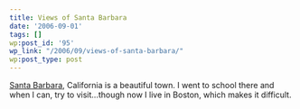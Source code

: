 ```yaml
---
title: Views of Santa Barbara
date: '2006-09-01'
tags: []
wp:post_id: '95'
wp_link: "/2006/09/views-of-santa-barbara/"
wp:post_type: post
---
```


[Santa Barbara](http://en.wikipedia.org/wiki/Santa_Barbara%2C_California), California is a beautiful town. I went to school there and when I can, try to visit...though now I live in Boston, which makes it difficult.
